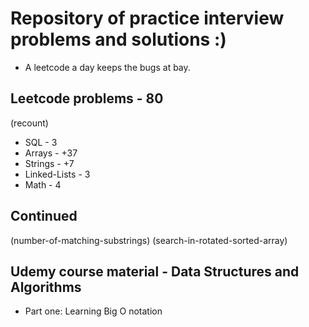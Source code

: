 
# Repository of practice interview problems and solutions :)
 - A leetcode a day keeps the bugs at bay.

## Leetcode problems - 80
(recount)
 - SQL - 3
 - Arrays - +37
 - Strings - +7
 - Linked-Lists - 3 
 - Math - 4

 ## Continued
 (number-of-matching-substrings)
 (search-in-rotated-sorted-array)

 ## Udemy course material - Data Structures and Algorithms
  - Part one: Learning Big O notation

